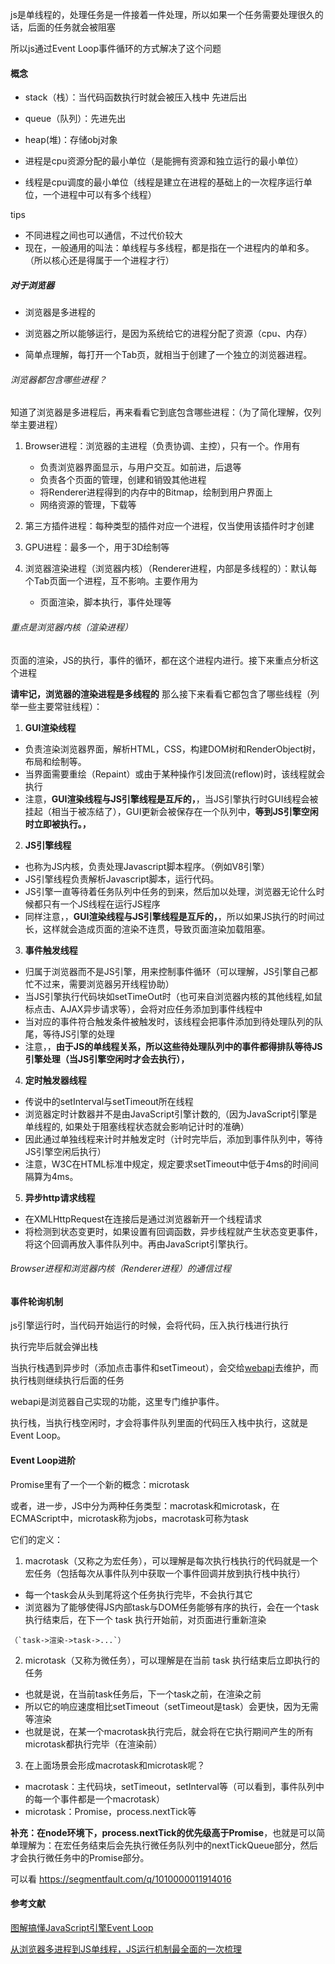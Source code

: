 
js是单线程的，处理任务是一件接着一件处理，所以如果一个任务需要处理很久的话，后面的任务就会被阻塞

所以js通过Event Loop事件循环的方式解决了这个问题

<!--more-->


#### 概念
- stack（栈）：当代码函数执行时就会被压入栈中   先进后出
- queue（队列）：先进先出
- heap(堆)：存储obj对象

- 进程是cpu资源分配的最小单位（是能拥有资源和独立运行的最小单位）
- 线程是cpu调度的最小单位（线程是建立在进程的基础上的一次程序运行单位，一个进程中可以有多个线程）

tips

- 不同进程之间也可以通信，不过代价较大
- 现在，一般通用的叫法：单线程与多线程，都是指在一个进程内的单和多。（所以核心还是得属于一个进程才行）
##### 对于浏览器
- 浏览器是多进程的

- 浏览器之所以能够运行，是因为系统给它的进程分配了资源（cpu、内存）
- 简单点理解，每打开一个Tab页，就相当于创建了一个独立的浏览器进程。
###### 浏览器都包含哪些进程？
知道了浏览器是多进程后，再来看看它到底包含哪些进程：（为了简化理解，仅列举主要进程）

1. Browser进程：浏览器的主进程（负责协调、主控），只有一个。作用有

    - 负责浏览器界面显示，与用户交互。如前进，后退等
    - 负责各个页面的管理，创建和销毁其他进程
    - 将Renderer进程得到的内存中的Bitmap，绘制到用户界面上
    - 网络资源的管理，下载等
2. 第三方插件进程：每种类型的插件对应一个进程，仅当使用该插件时才创建
3. GPU进程：最多一个，用于3D绘制等
4. 浏览器渲染进程（浏览器内核）（Renderer进程，内部是多线程的）：默认每个Tab页面一个进程，互不影响。主要作用为

    - 页面渲染，脚本执行，事件处理等

###### 重点是浏览器内核（渲染进程）
页面的渲染，JS的执行，事件的循环，都在这个进程内进行。接下来重点分析这个进程

**请牢记，浏览器的渲染进程是多线程的**
那么接下来看看它都包含了哪些线程（列举一些主要常驻线程）：

1. **GUI渲染线程**

- 负责渲染浏览器界面，解析HTML，CSS，构建DOM树和RenderObject树，布局和绘制等。
- 当界面需要重绘（Repaint）或由于某种操作引发回流(reflow)时，该线程就会执行
- 注意，**GUI渲染线程与JS引擎线程是互斥的，**，当JS引擎执行时GUI线程会被挂起（相当于被冻结了），GUI更新会被保存在一个队列中，**等到JS引擎空闲时立即被执行。，**
2. **JS引擎线程**

- 也称为JS内核，负责处理Javascript脚本程序。（例如V8引擎）
- JS引擎线程负责解析Javascript脚本，运行代码。
- JS引擎一直等待着任务队列中任务的到来，然后加以处理，浏览器无论什么时候都只有一个JS线程在运行JS程序
- 同样注意，，**GUI渲染线程与JS引擎线程是互斥的，**，所以如果JS执行的时间过长，这样就会造成页面的渲染不连贯，导致页面渲染加载阻塞。
3. **事件触发线程**

- 归属于浏览器而不是JS引擎，用来控制事件循环（可以理解，JS引擎自己都忙不过来，需要浏览器另开线程协助）
- 当JS引擎执行代码块如setTimeOut时（也可来自浏览器内核的其他线程,如鼠标点击、AJAX异步请求等），会将对应任务添加到事件线程中
- 当对应的事件符合触发条件被触发时，该线程会把事件添加到待处理队列的队尾，等待JS引擎的处理
- 注意，，**由于JS的单线程关系，所以这些待处理队列中的事件都得排队等待JS引擎处理（当JS引擎空闲时才会去执行），**

4. **定时触发器线程**

- 传说中的setInterval与setTimeout所在线程
- 浏览器定时计数器并不是由JavaScript引擎计数的,（因为JavaScript引擎是单线程的, 如果处于阻塞线程状态就会影响记计时的准确）
- 因此通过单独线程来计时并触发定时（计时完毕后，添加到事件队列中，等待JS引擎空闲后执行）
- 注意，W3C在HTML标准中规定，规定要求setTimeout中低于4ms的时间间隔算为4ms。
5. **异步http请求线程**

- 在XMLHttpRequest在连接后是通过浏览器新开一个线程请求
- 将检测到状态变更时，如果设置有回调函数，异步线程就产生状态变更事件，将这个回调再放入事件队列中。再由JavaScript引擎执行。
###### Browser进程和浏览器内核（Renderer进程）的通信过程


#### 事件轮询机制
js引擎运行时，当代码开始运行的时候，会将代码，压入执行栈进行执行

执行完毕后就会弹出栈

当执行栈遇到异步时（添加点击事件和setTimeout），会交给[webapi](http://vimeo.com/96425312)去维护，而执行栈则继续执行后面的任务

webapi是浏览器自己实现的功能，这里专门维护事件。

执行栈，当执行栈空闲时，才会将事件队列里面的代码压入栈中执行，这就是Event Loop。

#### Event Loop进阶
Promise里有了一个一个新的概念：microtask

或者，进一步，JS中分为两种任务类型：macrotask和microtask，在ECMAScript中，microtask称为jobs，macrotask可称为task

它们的定义：

1. macrotask（又称之为宏任务），可以理解是每次执行栈执行的代码就是一个宏任务（包括每次从事件队列中获取一个事件回调并放到执行栈中执行）

- 每一个task会从头到尾将这个任务执行完毕，不会执行其它
- 浏览器为了能够使得JS内部task与DOM任务能够有序的执行，会在一个task执行结束后，在下一个 task 执行开始前，对页面进行重新渲染
```
（`task->渲染->task->...`）
```
2. microtask（又称为微任务），可以理解是在当前 task 执行结束后立即执行的任务

- 也就是说，在当前task任务后，下一个task之前，在渲染之前
- 所以它的响应速度相比setTimeout（setTimeout是task）会更快，因为无需等渲染
- 也就是说，在某一个macrotask执行完后，就会将在它执行期间产生的所有microtask都执行完毕（在渲染前）

3. 在上面场景会形成macrotask和microtask呢？

- macrotask：主代码块，setTimeout，setInterval等（可以看到，事件队列中的每一个事件都是一个macrotask）
- microtask：Promise，process.nextTick等

__补充：在node环境下，process.nextTick的优先级高于Promise__，也就是可以简单理解为：在宏任务结束后会先执行微任务队列中的nextTickQueue部分，然后才会执行微任务中的Promise部分。

可以看
https://segmentfault.com/q/1010000011914016







#### 参考文献

[图解搞懂JavaScript引擎Event Loop](https://juejin.im/post/5a6309f76fb9a01cab2858b1?utm_source=gold_browser_extension#heading-11)

[从浏览器多进程到JS单线程，JS运行机制最全面的一次梳理](https://segmentfault.com/a/1190000012925872?utm_medium=hao.caibaojian.com&utm_source=hao.caibaojian.com&share_user=1030000000178452)